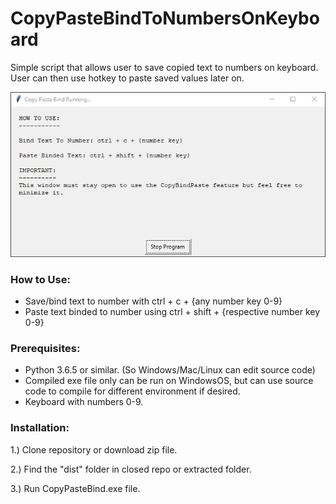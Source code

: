 # CopyPasteBindToNumbersOnKeyboard
Simple script that allows user to save copied text to numbers on keyboard. User can then use hotkey to paste saved values later on. 

![CopyPasteBindScreenshot](images/CopyPasteBindScreenshot.png)

### How to Use:
- Save/bind text to number with ctrl + c + {any number key 0-9}
- Paste text binded to number using ctrl + shift + {respective number key 0-9}

### Prerequisites:
- Python 3.6.5 or similar. (So Windows/Mac/Linux can edit source code)
- Compiled exe file only can be run on WindowsOS, but can use source code to compile for different environment if desired.
- Keyboard with numbers 0-9.

### Installation:
1.) Clone repository or download zip file.

2.) Find the "dist" folder in closed repo or extracted folder.

3.) Run CopyPasteBind.exe file.
